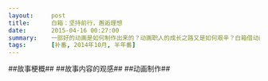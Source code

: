 ```yaml
---
layout:     post
title:      白箱：坚持前行，邂逅理想
date:       2015-04-16 00:27:00
summary:    一部好的动画是如何制作出来的？动画职人的成长之路又是如何艰辛？白箱借动画制作的机会，传递给我们“坚持向前，最终我们会与理想相遇”的信念。这部温暖而坚强的动画，可算是给在黑暗与迷茫中举步维艰的我们带来了希望和前进的动力
tags:		[补番, 2014年10月, 半年番]
---
```

##故事梗概##
##故事内容的观感##
##动画制作##